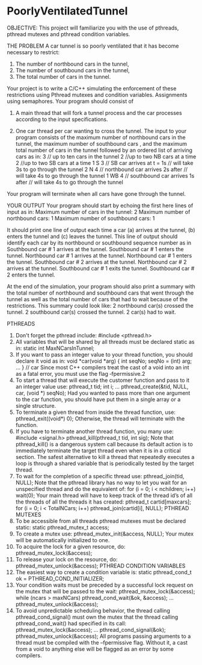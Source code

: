 # PoorlyVentilatedTunnel


OBJECTIVE:
This project will familiarize you with the use of
pthreads, pthread mutexes and pthread condition
variables.

THE PROBLEM
A car tunnel is so poorly ventilated that it has become necessary to restrict:
1. The number of northbound cars in the tunnel,
2. The number of southbound cars in the tunnel,
3. The total number of cars in the tunnel.

Your project is to write a C/C++ simulating the
enforcement of these restrictions using Pthread mutexes
and condition variables. Assignments using semaphores.
Your program should consist of
1. A main thread that will fork a tunnel process and
the car processes according to the input
specifications.

2. One car thread per car wanting to cross the tunnel.
The input to your program consists of the maximum
number of northbound cars in the tunnel, the maximum
number of southbound cars , and the maximum total
number of cars in the tunnel followed by an ordered list
of arriving cars as in:
3 // up to ten cars in the tunnel
2 //up to two NB cars at a time
2 //up to two SB cars at a time
1 S 3 // SB car arrives at t = 1s
// will take 3s to go through the tunnel
2 N 4 // northbound car arrives 2s after
// will take 4s to go through the tunnel
1 WB 4 // southbound car arrives 1s after
// will take 4s to go through the tunnel

Your program will terminate when all cars have gone
through the tunnel.

YOUR OUTPUT
Your program should start by echoing the first here lines
of input as in:
Maximum number of cars in the tunnel: 2
Maximum number of northbound cars: 1
Maximum number of southbound cars: 1

It should print one line of output each time a car (a)
arrives at the tunnel, (b) enters the tunnel and (c) leaves
the tunnel. This line of output should identify each car
by its northbound or southbound sequence number as in
Southbound car # 1 arrives at the tunnel.
Southbound car # 1 enters the tunnel.
Northbound car # 1 arrives at the tunnel.
Northbound car # 1 enters the tunnel.
Southbound car # 2 arrives at the tunnel.
Northbound car # 2 arrives at the tunnel.
Southbound car # 1 exits the tunnel.
Southbound car # 2 enters the tunnel.

At the end of the simulation, your program should also
print a summary with the total number of northbound
and southbound cars that went through the tunnel as well
as the total number of cars that had to wait because of
the restrictions.
This summary could look like:
2 northbound car(s) crossed the tunnel.
2 southbound car(s) crossed the tunnel.
2 car(s) had to wait.

PTHREADS
1. Don't forget the pthread include:
#include <pthread.h>
2. All variables that will be shared by all threads must
be declared static as in:
static int MaxNCarsInTunnel;
3. If you want to pass an integer value to your thread
function, you should declare it void as in:
void *car(void *arg) {
int seqNo;
seqNo = (int) arg;
…
} // car
Since most C++ compilers treat the cast of a void
into an int as a fatal error, you must use the flag
‐fpermissive.2
4. To start a thread that will execute the customer
function and pass to it an integer value use:
pthread_t tid;
int i;
…
pthread_create(&tid, NULL,
car, (void *) seqNo);
Had you wanted to pass more than one argument
to the car function, you should have put them in
a single array or a single structure.
5. To terminate a given thread from inside the thread
function, use:
pthread_exit((void*) 0);
Otherwise, the thread will terminate with the
function.
6. If you have to terminate another thread function,
you many use:
#include <signal.h>
pthread_kill(pthread_t tid, int sig);
Note that pthread_kill() is a dangerous system
call because its default action is to immediately
terminate the target thread even when it is in a
critical section. The safest alternative to kill a thread
that repeatedly executes a loop is through a shared
variable that is periodically tested by the target
thread.
7. To wait for the completion of a specific thread use:
pthread_join(tid, NULL);
Note that the pthread library has no way to let you
wait for an unspecified thread and do the equivalent
of:
for (i = 0; i < nchildren; i++)
wait(0);
Your main thread will have to keep track of the
thread id’s of all the threads of all the threads it has
created:
pthread_t cartid[maxcars];
for (i = 0; i < TotalNCars; i++)
pthread_join(cartid[i], NULL);
PTHREAD MUTEXES
1. To be accessible from all threads pthread mutexes
must be declared static:
static pthread_mutex_t access;
2. To create a mutex use:
pthread_mutex_init(&access, NULL);
Your mutex will be automatically initialized to
one.
3. To acquire the lock for a given resource, do:
pthread_mutex_lock(&access);
4. To release your lock on the resource, do:
pthread_mutex_unlock(&access);
PTHREAD CONDITION VARIABLES
1. The easiest way to create a condition variable is:
static pthread_cond_t ok =
PTHREAD_COND_INITIALIZER;
2. Your condition waits must be preceded by a
successful lock request on the mutex that will be
passed to the wait:
pthread_mutex_lock(&access);
while (ncars > maxNCars)
pthread_cond_wait(&ok, &access);
…
pthread_mutex_unlock(&access);
3. To avoid unpredictable scheduling behavior,
the thread calling pthread_cond_signal()
must own the mutex that the thread calling
pthread_cond_wait() had specified in its call:
pthread_mutex_lock(&access);
…
pthread_cond_signal(&ok);
pthread_mutex_unlock(&access);
All programs passing arguments to a thread must
be compiled with the –fpermissive flag.
Without it, a cast from a void to anything else
will be flagged as an error by some compilers.
